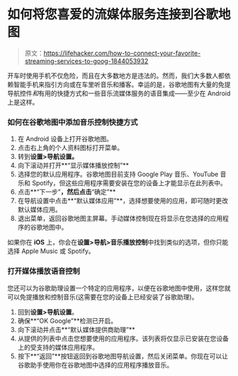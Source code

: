 # 如何将您喜爱的流媒体服务连接到谷歌地图

> 原文：<https://lifehacker.com/how-to-connect-your-favorite-streaming-services-to-goog-1844053932>

开车时使用手机不仅危险，而且在大多数地方是违法的。然而，我们大多数人都依赖智能手机来指引方向或在车里听音乐和播客。幸运的是，谷歌地图有大量的免提导航控件*和*有用的快捷方式和一些音乐流媒体服务的语音集成——至少在 Android 上是这样。



### 如何在谷歌地图中添加音乐控制快捷方式

1.  在 Android 设备上打开谷歌地图。
2.  点击右上角的个人资料图标打开菜单。
3.  转到**设置>导航设置。**
4.  向下滚动并打开**“显示媒体播放控制”**
5.  选择您的默认应用程序。谷歌地图目前支持 Google Play 音乐、YouTube 音乐和 Spotify，但这些应用程序需要安装在您的设备上才能显示在此列表中。
6.  点击**“下一步”**，然后点击**“确定”**
7.  在导航设置中点击**“默认媒体应用”**，选择想要使用的应用，即可随时更改默认媒体应用。
8.  退出菜单，返回谷歌地图主屏幕。手动媒体控制现在将显示在您选择的应用程序的谷歌地图中。

如果你在 **iOS** 上，你会在**设置>导航>音乐播放控制**中找到类似的选项，但你只能选择 Apple Music 或 Spotify。

### 打开媒体播放语音控制

您还可以为谷歌助理设置一个特定的应用程序，以便在谷歌地图中使用，这样您就可以免提播放和控制音乐(这需要在您的设备上已经安装了谷歌助理)。

1.  回到**设置>导航设置**。
2.  确保**“OK Google”**检测已开启。
3.  向下滚动并点击**“默认媒体提供商助理”**
4.  从提供的列表中点击您想要使用的应用程序。该列表将仅显示已安装在您设备上的受支持的媒体应用程序。
5.  按下**“返回”**按钮返回到谷歌地图导航设置，然后关闭菜单。你现在可以让谷歌助手使用你在谷歌地图中选择的应用程序播放音乐。